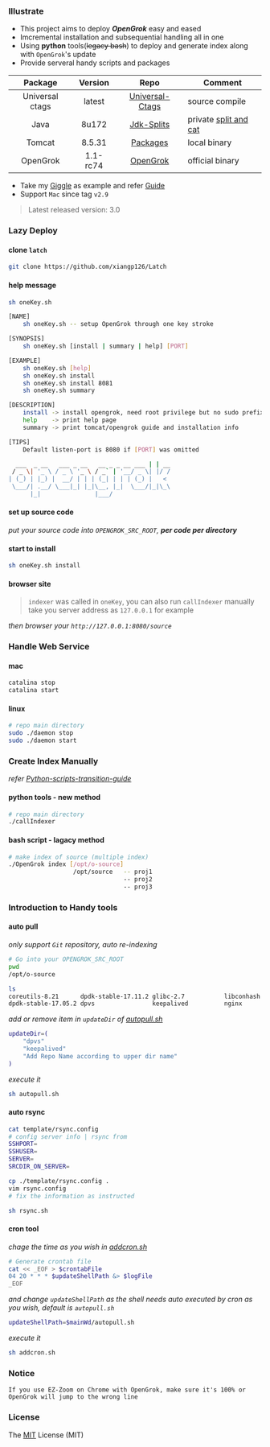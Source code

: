 ### Illustrate
- This project aims to deploy _**OpenGrok**_ easy and eased
- Imcremental installation and subsequential handling all in one
- Using **python** tools(~~legacy bash~~) to deploy and generate index along with `OpenGrok`'s update
- Provide serveral handy scripts and packages

Package | Version | Repo | Comment
:---: |:---: | :---: | ---
Universal ctags | latest | [Universal-Ctags](https://github.com/universal-ctags/ctags) | source compile
Java | 8u172 | [Jdk-Splits](./packages/jdk-splits) | private [split and cat](https://github.com/xiangp126/split-and-cat)
Tomcat | 8.5.31 | [Packages](./packages) | local binary
OpenGrok | 1.1-rc74 | [OpenGrok](https://github.com/oracle/opengrok) | official binary
- Take my [Giggle](http://giggle.ddns.net:8080/source) as example and refer [Guide](./gif/guide.gif) 
- Support `Mac` since tag `v2.9`

> Latest released version: 3.0

### Lazy Deploy
#### clone `latch`
```bash
git clone https://github.com/xiangp126/Latch
```

#### help message
```bash
sh oneKey.sh

[NAME]
    sh oneKey.sh -- setup OpenGrok through one key stroke

[SYNOPSIS]
    sh oneKey.sh [install | summary | help] [PORT]

[EXAMPLE]
    sh oneKey.sh [help]
    sh oneKey.sh install
    sh oneKey.sh install 8081
    sh oneKey.sh summary

[DESCRIPTION]
    install -> install opengrok, need root privilege but no sudo prefix
    help    -> print help page
    summary -> print tomcat/opengrok guide and installation info

[TIPS]
    Default listen-port is 8080 if [PORT] was omitted

  ___  _ __   ___ _ __   __ _ _ __ ___ | | __
 / _ \| '_ \ / _ \ '_ \ / _` | '__/ _ \| |/ /
| (_) | |_) |  __/ | | | (_| | | | (_) |   <
 \___/| .__/ \___|_| |_|\__, |_|  \___/|_|\_\
      |_|               |___/
```

#### set up source code

_put your source code into `OPENGROK_SRC_ROOT`, **per code per directory**_

#### start to install
```bash
sh oneKey.sh install
```

#### browser site
> `indexer` was called in `oneKey`, you can also run `callIndexer` manually<br>
> take you server address as `127.0.0.1` for example<br>

_then browser your `http://127.0.0.1:8080/source`_

### Handle Web Service
#### mac
```bash
catalina stop
catalina start
```

#### linux
```bash
# repo main directory
sudo ./daemon stop
sudo ./daemon start
```

### Create Index Manually

_refer [Python-scripts-transition-guide](https://github.com/oracle/opengrok/wiki/Python-scripts-transition-guide)_

#### python tools - new method
```bash
# repo main directory
./callIndexer
```

#### bash script - lagacy method
```bash
# make index of source (multiple index)
./OpenGrok index [/opt/o-source]
                  /opt/source   -- proj1
                                -- proj2
                                -- proj3
```

### Introduction to Handy tools
#### auto pull
_only support `Git` repository, auto re-indexing_

```bash
# Go into your OPENGROK_SRC_ROOT
pwd
/opt/o-source

ls
coreutils-8.21      dpdk-stable-17.11.2 glibc-2.7           libconhash
dpdk-stable-17.05.2 dpvs                keepalived          nginx
```

_add or remove item in *`updateDir`* of [autopull.sh](./autopull.sh)_

```bash
updateDir=(
    "dpvs"
    "keepalived"
    "Add Repo Name according to upper dir name"
)
```

_execute it_

```bash
sh autopull.sh
```

#### auto rsync
```bash
cat template/rsync.config
# config server info | rsync from
SSHPORT=
SSHUSER=
SERVER=
SRCDIR_ON_SERVER=

cp ./template/rsync.config .
vim rsync.config
# fix the information as instructed
```

```bash
sh rsync.sh
```

#### cron tool
_chage the time as you wish in [addcron.sh](./addcron.sh)_

```bash
# Generate crontab file
cat << _EOF > $crontabFile
04 20 * * * $updateShellPath &> $logFile
_EOF
```

_and change *`updateShellPath`* as the shell needs auto executed by cron as you wish, default is `autopull.sh`_

```bash
updateShellPath=$mainWd/autopull.sh
```

_execute it_

```bash
sh addcron.sh
```

### Notice
    If you use EZ-Zoom on Chrome with OpenGrok, make sure it's 100% or OpenGrok will jump to the wrong line

### License
The [MIT](./LICENSE.txt) License (MIT)
